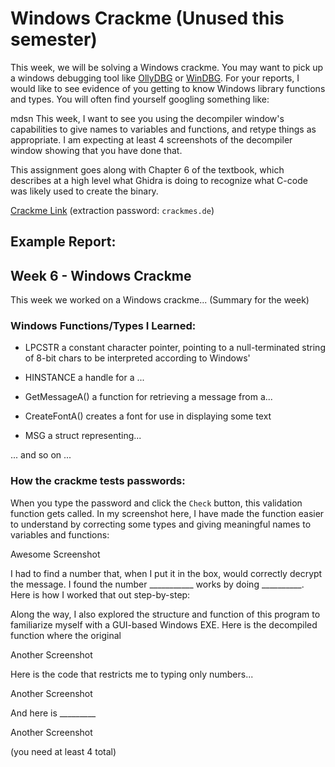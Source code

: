 # Windows Crackme (Unused this semester)

This week, we will be solving a Windows crackme. You may want to pick up a windows debugging tool like [OllyDBG](https://www.ollydbg.de/) or [WinDBG](https://learn.microsoft.com/en-us/windows-hardware/drivers/debugger/debugger-download-tools). For your reports, I would like to see evidence of you getting to know Windows library functions and types. You will often find yourself googling something like:

mdsn <WindowsThingHere>
This week, I want to see you using the decompiler window's capabilities to give names to variables and functions, and retype things as appropriate. I am expecting at least 4 screenshots of the decompiler window showing that you have done that.

This assignment goes along with Chapter 6 of the textbook, which describes at a high level what Ghidra is doing to recognize what C-code was likely used to create the binary.

[Crackme Link](http://crackmes.cf/users/hmx0101/decryptme_1/download/Decryptme%231.zip) (extraction password: `crackmes.de`)

## Example Report:
 
## Week 6 - Windows Crackme
This week we worked on a Windows crackme... (Summary for the week)

### Windows Functions/Types I Learned:
- LPCSTR a constant character pointer, pointing to a null-terminated string of 8-bit chars to be interpreted according to Windows' 

- HINSTANCE a handle for a ...

- GetMessageA() a function for retrieving a message from a...

- CreateFontA() creates a font for use in displaying some text

- MSG a struct representing...

... and so on ...

### How the crackme tests passwords:
When you type the password and click the `Check` button, this validation function gets called. In my screenshot here, I have made the function easier to understand by correcting some types and giving meaningful names to variables and functions:

Awesome Screenshot

I had to find a number that, when I put it in the box, would correctly decrypt the message. I found the number ___________ works by doing __________. Here is how I worked that out step-by-step:

 

Along the way, I also explored the structure and function of this program to familiarize myself with a GUI-based Windows EXE. Here is the decompiled function where the original 

Another Screenshot

Here is the code that restricts me to typing only numbers...

Another Screenshot

And here is _________

Another Screenshot

 (you need at least 4 total)
 